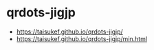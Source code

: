 # qrdots-jigjp
 
- https://taisukef.github.io/qrdots-jigjp/
- https://taisukef.github.io/qrdots-jigjp/min.html
